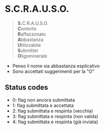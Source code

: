# S.C.R.A.U.S.O.

><strong>S.</strong>C.R.A.U.S.O.<br>
**C**ontorto  
**R**affazzonato  
**A**bbastanza  
**U**tilizzabile  
**S**ubmitter  
**O**ligominerale  

- Penso il nome sia abbastanza esplicativo
- Sono accettati suggerimenti per la "O"

## Status codes
- 0: flag non ancora submittata
- 1: flag submittata e accettata
- 2: flag submittata e respinta (vecchia)
- 3: flag submittata e respinta (non valida)
- 4: flag submittata e respinta (già inviata) 
